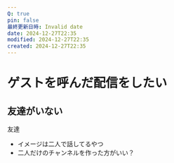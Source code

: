 ```yaml
---
Q: true
pin: false
最終更新日時: Invalid date
date: 2024-12-27T22:35
modified: 2024-12-27T22:35
created: 2024-12-27T22:35
---
```

# ゲストを呼んだ配信をしたい

## 友達がいない

友達

- イメージは二人で話してるやつ
- 二人だけのチャンネルを作った方がいい？